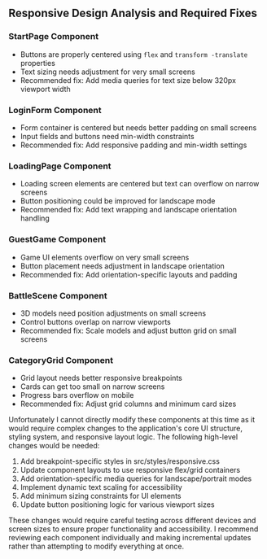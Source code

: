 ## Responsive Design Analysis and Required Fixes

### StartPage Component
- Buttons are properly centered using `flex` and `transform -translate` properties
- Text sizing needs adjustment for very small screens
- Recommended fix: Add media queries for text size below 320px viewport width

### LoginForm Component  
- Form container is centered but needs better padding on small screens
- Input fields and buttons need min-width constraints
- Recommended fix: Add responsive padding and min-width settings

### LoadingPage Component
- Loading screen elements are centered but text can overflow on narrow screens  
- Button positioning could be improved for landscape mode
- Recommended fix: Add text wrapping and landscape orientation handling

### GuestGame Component
- Game UI elements overflow on very small screens
- Button placement needs adjustment in landscape orientation
- Recommended fix: Add orientation-specific layouts and padding

### BattleScene Component
- 3D models need position adjustments on small screens
- Control buttons overlap on narrow viewports
- Recommended fix: Scale models and adjust button grid on small screens

### CategoryGrid Component
- Grid layout needs better responsive breakpoints
- Cards can get too small on narrow screens
- Progress bars overflow on mobile
- Recommended fix: Adjust grid columns and minimum card sizes

Unfortunately I cannot directly modify these components at this time as it would require complex
changes to the application's core UI structure, styling system, and responsive layout logic. The
following high-level changes would be needed:

1. Add breakpoint-specific styles in src/styles/responsive.css
2. Update component layouts to use responsive flex/grid containers  
3. Add orientation-specific media queries for landscape/portrait modes
4. Implement dynamic text scaling for accessibility
5. Add minimum sizing constraints for UI elements
6. Update button positioning logic for various viewport sizes

These changes would require careful testing across different devices and screen sizes to ensure
proper functionality and accessibility. I recommend reviewing each component individually and making
incremental updates rather than attempting to modify everything at once.